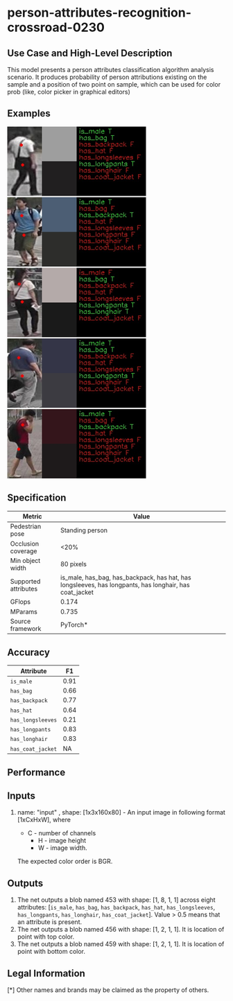 # person-attributes-recognition-crossroad-0230

## Use Case and High-Level Description
This model presents a person attributes classification algorithm analysis scenario. It produces probability of person attributions existing on the sample and a position of two point on sample, which can be used for color prob (like, color picker in graphical editors)

## Examples

![](./person-attributes-recognition-crossroad-230-1.png)
![](./person-attributes-recognition-crossroad-230-2.png)
![](./person-attributes-recognition-crossroad-230-3.png)
![](./person-attributes-recognition-crossroad-230-4.png)
![](./person-attributes-recognition-crossroad-230-5.png)

## Specification

| Metric                | Value                                                                                                |
|-----------------------|------------------------------------------------------------------------------------------------------|
| Pedestrian pose       | Standing person                                                                                      |
| Occlusion coverage    | <20%                                                                                                 |
| Min object width      | 80 pixels                                                                                            |
| Supported attributes  | is_male, has_bag, has_backpack, has hat, has longsleeves, has longpants, has longhair, has coat_jacket|
| GFlops                | 0.174                                                                                                |
| MParams               | 0.735                                                                                                |
| Source framework      | PyTorch*                                                                                             |


## Accuracy

| Attribute         |  F1   |
|-------------------|-------|
| `is_male`         | 0.91  |
| `has_bag`         | 0.66  |
| `has_backpack`    | 0.77  |
| `has_hat`         | 0.64  |
| `has_longsleeves` | 0.21  |
| `has_longpants`   | 0.83  |
| `has_longhair`    | 0.83  |
| `has_coat_jacket` |  NA   |

## Performance

## Inputs

1.  name: "input" , shape: [1x3x160x80] - An input image in following format
[1xCxHxW], where

    - C - number of channels
        - H - image height
        - W - image width.

    The expected color order is BGR.


## Outputs

1.  The net outputs a blob named 453 with shape: [1, 8, 1, 1] across eight attributes:
    [`is_male`, `has_bag`, `has_backpack`, `has_hat`, `has_longsleeves`, `has_longpants`, `has_longhair`,
     `has_coat_jacket`]. Value > 0.5 means that an attribute is present.
2.  The net outputs a blob named 456 with shape: [1, 2, 1, 1]. It is location of point with top color.
3.  The net outputs a blob named 459 with shape: [1, 2, 1, 1]. It is location of point with bottom color.


## Legal Information
[*] Other names and brands may be claimed as the property of others.
